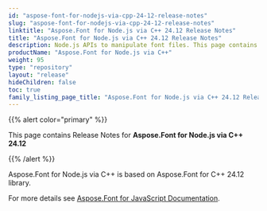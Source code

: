 ```yaml
---
id: "aspose-font-for-nodejs-via-cpp-24-12-release-notes"
slug: "aspose-font-for-nodejs-via-cpp-24-12-release-notes"
linktitle: "Aspose.Font for Node.js via C++ 24.12 Release Notes"
title: "Aspose.Font for Node.js via C++ 24.12 Release Notes"
description: Node.js APIs to manipulate font files. This page contains new Aspose.Font for Node.js via C++ features, enhancement, and bug fixes in 2024, version 24.12.
productName: "Aspose.Font for Node.js via C++"
weight: 95
type: "repository"
layout: "release"
hideChildren: false
toc: true
family_listing_page_title: "Aspose.Font for Node.js via C++ 24.12 Release Notes"
---
```


{{% alert color="primary" %}}

This page contains Release Notes for **Aspose.Font for Node.js via C++ 24.12**

{{% /alert %}}

Aspose.Font for Node.js via C++ is based on Aspose.Font for C++ 24.12 library.

For more details see [Aspose.Font for JavaScript Documentation](https://docs.aspose.com/font/nodejs-cpp/).

<!--## **Improvements and Changes**-->
